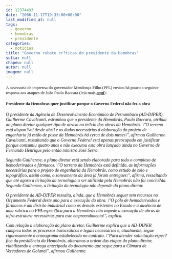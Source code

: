 ```yaml
---
id: 12374493
date: "2006-11-17T19:33:00+00:00"
last_modified_at: null
tags:
  - governo
  - hemobras
  - presidente
categories:
  - noticias
title: "Governo rebate cr?ticas do presidente da Hemobras"
sutia: null
chapeu: null
autor: null
imagem: null
---
```

<p><FONT size=4></p>
<p><P><FONT face=Verdana size=2>A assessoria de imprensa do governador Mendonça Filho (PFL) enviou há pouco a seguinte resposta aos ataques de João Paulo Baccara (leia mais <STRONG><EM><A href=\"https://jc3.uol.com.br/blogs/jc/2006/11/17/index.php#3434\">aqui</A></EM></STRONG>):</FONT></P></p>
<p><P><FONT face=Verdana size=2><STRONG>Presidente da Hemobras quer justificar porque o Governo Federal&nbsp;não fez a obra</STRONG> </FONT></P></FONT><FONT face=\"Times New Roman\"></p>
<p><P><FONT face=Verdana><EM>O presidente da Agência de Desenvolvimento Econômico de Pernambuco (AD-DIPER), Guilherme Cavalcanti, estranhou que o presidente da Hemobrás, Paulo Baccara, atribua ao plano diretor qualquer tipo de atraso no in?cio das obras da Hemobrás. \"O terreno está dispon?vel desde abril e os dados necessários à elaboração do projeto de engenharia já estão de posse da Hemobrás há cerca de dois meses\", afirmou Guilherme Cavalcanti, ressaltando que o Governo Federal está apenas preocupado em justificar porque consumiu quatro anos e não executou esta obra lançada ainda no Governo de Fernando Henrique pelo então ministro José Serra. </EM></FONT></P></p>
<p><P><FONT face=Verdana><EM>Segundo Guilherme, o plano diretor está sendo elaborado para todo o complexo de hemoderivados e fármacos. \"O terreno da Hemobrás está definido, as informações necessárias para o projeto de engenharia da Hemobrás, como estudo de solo e topográfico, assim como, o zoneamento da área já foram entregues\", afirma, ressaltando que até agora a licitação da tecnologia a ser utilizada pela Hemobrás não foi conclu?da. Segundo Guilherme, a licitação da tecnologia não depende do plano diretor. &nbsp;</EM></FONT></P></p>
<p><P><FONT face=Verdana><EM>O presidente da AD-DIPER ressalta, ainda, que a Hemobrás sequer tem recursos no Orçamento Federal deste ano para a execução da obra. \"O pólo de hemoderivados e fármacos é um distrito industrial como os demais existentes no Estado e a ausência de uma rubrica no PPA espec?fica para a Hemobrás não impede a execução de obras de infra-estrutura necessárias para este empreendimento\", explica.&nbsp; </EM></FONT></P></p>
<p><P><FONT face=Verdana><EM>Com relação a elaboração do plano diretor, Guilherme explica que a AD-DIPER cumpriu todos os processos burocráticos e legais necessários e, atualmente, segue rigorosamente o cronograma estabelecido no contrato. \"Para atender solicitação espec?fica da presidência da Hemobrás, alteramos a ordem das etapas do plano diretor, viabilizando a entrega antecipada do documento que segue para a Câmara de Vereadores de Goiana\", afirmou Guilherme.</EM></FONT></P></FONT> </p>
